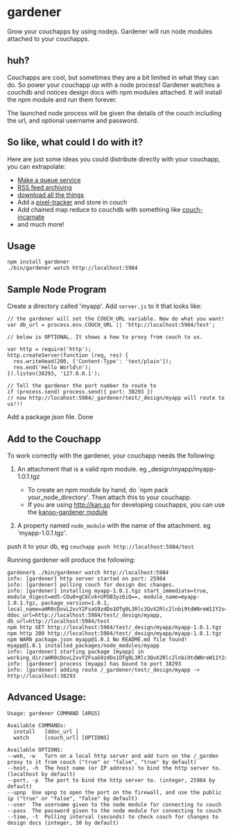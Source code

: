 gardener
========

Grow your couchapps by using nodejs. Gardener will run node modules attached to your couchapps. 


huh?
----

Couchapps are cool, but sometimes they are a bit limited in what they can do. So power your couchapp up with a node process!
Gardener watches a couchdb and notices design docs with npm modules attached. It will install the npm module and run them forever. 

The launched node process will be given the details of the couch including the url, and optional username and password.


So like, what could I do with it?
-------------------------------

Here are just some ideas you could distribute directly with your couchapp, you can extrapolate:

 - [Make a queue service](https://github.com/iriscouch/cqs)
 - [RSS feed archiving](https://github.com/maxogden/couchpubtato)
 - [download all the things](https://github.com/maxogden/download-all-the-things)
 - Add a [pixel-tracker](https://github.com/tblobaum/pixel-tracker) and store in couch
 - Add chained map reduce to couchdb with something like [couch-incarnate](https://github.com/afters/couch-incarnate)
 - and much more!


Usage
------

    npm install gardener
    ./bin/gardener watch http://localhost:5984



Sample Node Program
--------------------

Create a directory called 'myapp'. Add `server.js` to it that looks like:

```
// the gardener will set the COUCH_URL variable. Now do what you want!
var db_url = process.env.COUCH_URL || 'http://localhost:5984/test';

// below is OPTIONAL. It shows a how to proxy from couch to us.

var http = require('http');
http.createServer(function (req, res) {
  res.writeHead(200, {'Content-Type': 'text/plain'});
  res.end('Hello World\n');
}).listen(38293, '127.0.0.1');

// Tell the gardener the port number to route to
if (process.send) process.send({ port: 38293 })
// now http://locahost:5984/_gardener/test/_design/myapp will route to us!!!

```

Add a package.json file. Done


Add to the Couchapp 
-------------------

To work correctly with the gardener, your couchapp needs the following:

 1. An attachment that is a valid npm module. eg _design/myapp/myapp-1.0.1.tgz
    - To create an npm module by hand, do `npm pack your_node_directory'. Then attach this to your couchapp. 
    - If you are using http://kan.so for developing couchapps, you can use the [kanso-gardener module](https://github.com/kanso/kanso-gardener)

 2. A property named `node_module` with the name of the attachment. eg 'myapp-1.0.1.tgz'.


push it to your db, eg `couchapp push http://localhost:5984/test`

Running gardener will produce the following:


```
gardener$ ./bin/gardener watch http://localhost:5984
info: [gardener] http server started on port: 25984
info: [gardener] polling couch for design doc changes.
info: [gardener] installing myapp-1.0.1.tgz start_immediate=true, module_digest=md5-COu0+gC6Cvk+UPOB3yz6iQ==, module_name=myapp-1.0.1.tgz, package_version=1.0.1, local_name=aHR0cDovL2xvY2FsaG9zdDo1OTg0L3Rlc3QvX2Rlc2lnbi9tdWNreW11Y2s=, ddoc_url=http://localhost:5984/test/_design/myapp, db_url=http://localhost:5984/test
npm http GET http://localhost:5984/test/_design/myapp/myapp-1.0.1.tgz
npm http 200 http://localhost:5984/test/_design/myapp/myapp-1.0.1.tgz
npm WARN package.json myapp@1.0.1 No README.md file found!
myapp@1.0.1 installed_packages/node_modules/myapp
info: [gardener] starting package [myapp] in working_dir/aHR0cDovL2xvY2FsaG9zdDo1OTg0L3Rlc3QvX2Rlc2lnbi9tdWNreW11Y2s=
info: [gardener] process [myapp] has bound to port 38293
info: [gardener] adding route /_gardener/test/_design/myapp -> http://localhost:38293

```




Advanced Usage:
---------------
```
Usage: gardener COMMAND [ARGS]

Available COMMANDs:
  install   [ddoc_url ] 
  watch     [couch_url] [OPTIONS]

Available OPTIONS:
--web, -w	Turn on a local http server and add turn on the /_garden proxy to it from couch ("true" or "false", "true" by default)
--host, -h	The host name (or IP address) to bind the http server to. (localhost by default)
--port, -p	The port to bind the http server to. (integer, 25984 by default)
--upnp	Use upnp to open the port on the firewall, and use the public ip ("true" or "false", "false" by default)
--user	The username given to the node module for connecting to couch
--pass	The password given to the node module for connecting to couch
--time, -t	Polling interval (seconds) to check couch for changes to design docs (integer, 30 by default)

```